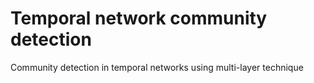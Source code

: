 # Temporal network community detection
Community detection in temporal networks using multi-layer technique
